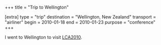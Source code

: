 +++
title = "Trip to Wellington"

[extra]
type = "trip"
destination = "Wellington, New Zealand"
transport = "airliner"
begin = 2010-01-18
end = 2010-01-23
purpose = "conference"
+++

I went to Wellington to visit [LCA2010](@/posts/2010-01-23-LCA2010.md).
